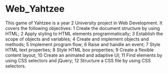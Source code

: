# Web_Yahtzee
This game of Yahtzee is a year 2 University project in Web Development. It covers the following objectives: 
 1 Create the document structure by using HTML;
2 Apply styling to HTML elements programmatically;
3 Establish the scope of objects and variables;
4 Create and implement objects and methods;
5 Implement program flow;
6 Raise and handle an event;
7 Style HTML text properties;
8 Style HTML box properties;
9 Create a flexible content layout;
10 Create an animated and adaptive UI;
11 Find elements by using CSS selectors and jQuery;
12 Structure a CSS file by using CSS selectors.
